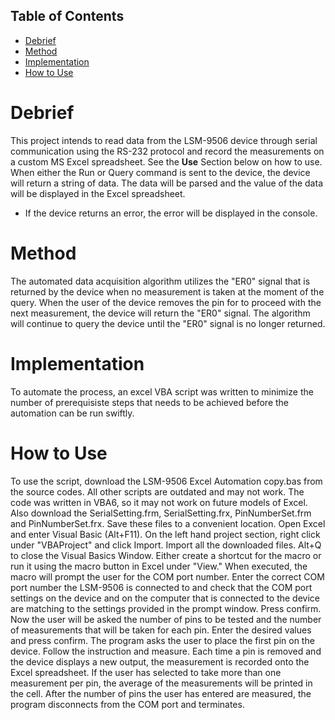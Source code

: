 ## Table of Contents  
- [Debrief](#headers)
- [Method](#headers)
- [Implementation](#headers)
- [How to Use](#headers)

# Debrief
This project intends to read data from the LSM-9506 device through serial communication using the RS-232 protocol and record the measurements on a custom MS Excel spreadsheet.
See the **Use** Section below on how to use.
When either the Run or Query command is sent to the device, the device will return a string of data. The data will be parsed and the value of the data will be displayed in the Excel spreadsheet.
- If the device returns an error, the error will be displayed in the console.

# Method
The automated data acquisition algorithm utilizes the "ER0" signal that is returned by the device when no measurement is taken at the moment of the query. When the user of the
device removes the pin for to proceed with the next measurement, the device will return the "ER0" signal. The algorithm will continue to query the device until the "ER0" signal
is no longer returned.

# Implementation
To automate the process, an excel VBA script was written to minimize the number of prerequisiste steps that needs to be achieved before the automation can be run swiftly.

# How to Use
To use the script, download the LSM-9506 Excel Automation copy.bas from the source codes. All other scripts are outdated and may not work. The code was written in VBA6, so
it may not work on future models of Excel. Also download the SerialSetting.frm, SerialSetting.frx, PinNumberSet.frm and PinNumberSet.frx. Save these files to a convenient location.
Open Excel and enter Visual Basic (Alt+F11). On the left hand project section, right click under "VBAProject" and click Import. Import all the downloaded files. Alt+Q
to close the Visual Basics Window. Either create a shortcut for the macro or run it using the macro button in Excel under "View." When executed, the macro will prompt the user
for the COM port number. Enter the correct COM port number the LSM-9506 is connected to and check that the COM port settings on the device and on the computer that is connected
to the device are matching to the settings provided in the prompt window. Press confirm. Now the user will be asked the number of pins to be tested and the number of measurements
that will be taken for each pin. Enter the desired values and press confirm. The program asks the user to place the first pin on the device. Follow the instruction and measure.
Each time a pin is removed and the device displays a new output, the measurement is recorded onto the Excel spreadsheet. If the user has selected to take more than one
measurement per pin, the average of the measurements will be printed in the cell. After the number of pins the user has entered are measured, the program disconnects from the COM
port and terminates.

